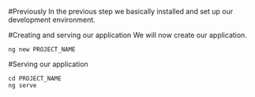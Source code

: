 #Previously
In the previous step we basically installed and set up our development environment.

#Creating and serving our application
We will now create our application.

    ng new PROJECT_NAME

#Serving our application

    cd PROJECT_NAME
    ng serve